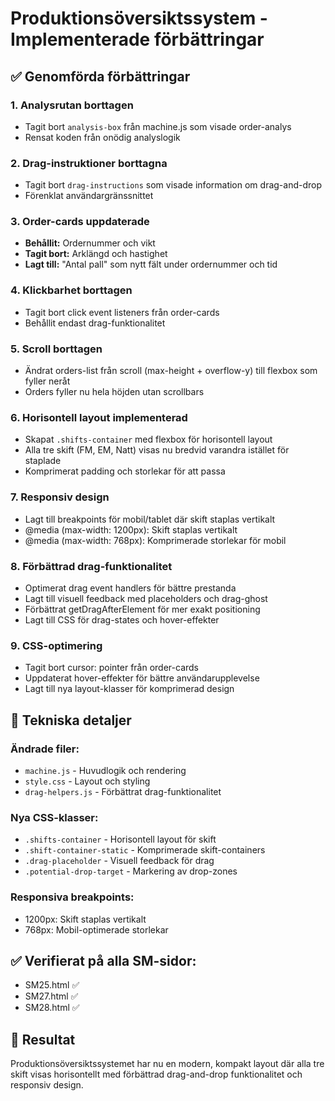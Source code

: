 # Produktionsöversiktssystem - Implementerade förbättringar

## ✅ Genomförda förbättringar

### 1. Analysrutan borttagen
- Tagit bort `analysis-box` från machine.js som visade order-analys
- Rensat koden från onödig analyslogik

### 2. Drag-instruktioner borttagna
- Tagit bort `drag-instructions` som visade information om drag-and-drop
- Förenklat användargränssnittet

### 3. Order-cards uppdaterade
- **Behållit:** Ordernummer och vikt
- **Tagit bort:** Arklängd och hastighet
- **Lagt till:** "Antal pall" som nytt fält under ordernummer och tid

### 4. Klickbarhet borttagen
- Tagit bort click event listeners från order-cards
- Behållit endast drag-funktionalitet

### 5. Scroll borttagen
- Ändrat orders-list från scroll (max-height + overflow-y) till flexbox som fyller neråt
- Orders fyller nu hela höjden utan scrollbars

### 6. Horisontell layout implementerad
- Skapat `.shifts-container` med flexbox för horisontell layout
- Alla tre skift (FM, EM, Natt) visas nu bredvid varandra istället för staplade
- Komprimerat padding och storlekar för att passa

### 7. Responsiv design
- Lagt till breakpoints för mobil/tablet där skift staplas vertikalt
- @media (max-width: 1200px): Skift staplas vertikalt
- @media (max-width: 768px): Komprimerade storlekar för mobil

### 8. Förbättrad drag-funktionalitet
- Optimerat drag event handlers för bättre prestanda
- Lagt till visuell feedback med placeholders och drag-ghost
- Förbättrat getDragAfterElement för mer exakt positioning
- Lagt till CSS för drag-states och hover-effekter

### 9. CSS-optimering
- Tagit bort cursor: pointer från order-cards
- Uppdaterat hover-effekter för bättre användarupplevelse
- Lagt till nya layout-klasser för komprimerad design

## 🎯 Tekniska detaljer

### Ändrade filer:
- `machine.js` - Huvudlogik och rendering
- `style.css` - Layout och styling
- `drag-helpers.js` - Förbättrat drag-funktionalitet

### Nya CSS-klasser:
- `.shifts-container` - Horisontell layout för skift
- `.shift-container-static` - Komprimerade skift-containers
- `.drag-placeholder` - Visuell feedback för drag
- `.potential-drop-target` - Markering av drop-zones

### Responsiva breakpoints:
- 1200px: Skift staplas vertikalt
- 768px: Mobil-optimerade storlekar

## ✅ Verifierat på alla SM-sidor:
- SM25.html ✅
- SM27.html ✅ 
- SM28.html ✅

## 🎉 Resultat
Produktionsöversiktssystemet har nu en modern, kompakt layout där alla tre skift visas horisontellt med förbättrad drag-and-drop funktionalitet och responsiv design.
